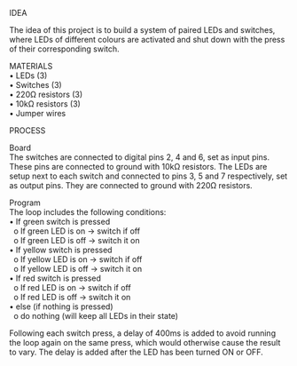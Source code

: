 IDEA  
  
The idea of this project is to build a system of paired LEDs and switches, where LEDs of different colours are activated and shut down with the press of their corresponding switch.  
  
MATERIALS  
•	LEDs (3)  
•	Switches (3)  
•	220Ω resistors (3)  
•	10kΩ resistors (3)  
•	Jumper wires  
  
PROCESS  
  
Board  
The switches are connected to digital pins 2, 4 and 6, set as input pins. These pins are connected to ground with 10kΩ resistors. The LEDs are setup next to each switch and connected to pins 3, 5 and 7 respectively, set as output pins. They are connected to ground with 220Ω resistors.  
   
Program  
The loop includes the following conditions:  
•	If green switch is pressed  
&nbsp;  o	If green LED is on -> switch if off  
&nbsp;  o	If green LED is off -> switch it on  
•	If yellow switch is pressed  
&nbsp;  o	If yellow LED is on -> switch if off  
&nbsp;  o	If yellow LED is off -> switch it on  
•	If red switch is pressed  
&nbsp;  o	If red LED is on -> switch if off  
&nbsp;  o	If red LED is off -> switch it on  
•	else (if nothing is pressed)  
&nbsp;  o	do nothing (will keep all LEDs in their state)  
  
Following each switch press, a delay of 400ms is added to avoid running the loop again on the same press, which would otherwise cause the result to vary. The delay is added after the LED has been turned ON or OFF.  

